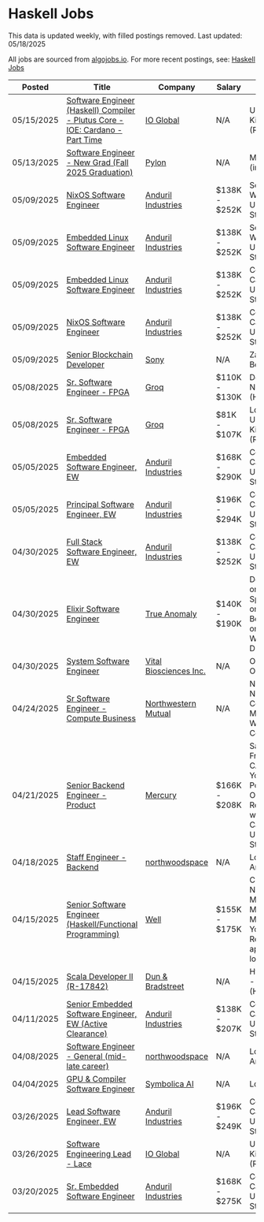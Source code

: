 # Haskell Jobs

This data is updated weekly, with filled postings removed. Last updated: 05/18/2025

All jobs are sourced from [algojobs.io](https://algojobs.io/). For more recent postings, see: [Haskell Jobs](https://algojobs.io/jobs/haskell)

| Posted | Title | Company | Salary | Location |
| --- | --- | --- | --- | --- |
| 05/15/2025 | [Software Engineer (Haskell) Compiler - Plutus Core - IOE: Cardano - Part Time](https://algojobs.io/jobs/4094100) | [IO Global](https://algojobs.io/company/io-global/) | N/A | United Kingdom (Remote) |
| 05/13/2025 | [Software Engineer - New Grad (Fall 2025 Graduation)](https://algojobs.io/jobs/4069925) | [Pylon](https://algojobs.io/company/pylon/) | N/A | Menlo Park (in office) |
| 05/09/2025 | [NixOS Software Engineer](https://algojobs.io/jobs/4028930) | [Anduril Industries](https://algojobs.io/company/andurilindustries/) | $138K - $252K | Seattle, Washington, United States |
| 05/09/2025 | [Embedded Linux Software Engineer](https://algojobs.io/jobs/4028923) | [Anduril Industries](https://algojobs.io/company/andurilindustries/) | $138K - $252K | Seattle, Washington, United States |
| 05/09/2025 | [Embedded Linux Software Engineer](https://algojobs.io/jobs/4028925) | [Anduril Industries](https://algojobs.io/company/andurilindustries/) | $138K - $252K | Costa Mesa, California, United States |
| 05/09/2025 | [NixOS Software Engineer](https://algojobs.io/jobs/4028928) | [Anduril Industries](https://algojobs.io/company/andurilindustries/) | $138K - $252K | Costa Mesa, California, United States |
| 05/09/2025 | [Senior Blockchain Developer](https://algojobs.io/jobs/4043384) | [Sony](https://algojobs.io/company/sonyglobal/) | N/A | Zaventem, Belgium |
| 05/08/2025 | [Sr. Software Engineer - FPGA](https://algojobs.io/jobs/4028098) | [Groq](https://algojobs.io/company/groq/) | $110K - $130K | Delft, Netherlands (Hybrid) |
| 05/08/2025 | [Sr. Software Engineer - FPGA](https://algojobs.io/jobs/4028097) | [Groq](https://algojobs.io/company/groq/) | $81K - $107K | London, United Kingdom (Remote) |
| 05/05/2025 | [Embedded Software Engineer, EW](https://algojobs.io/jobs/3986652) | [Anduril Industries](https://algojobs.io/company/andurilindustries/) | $168K - $290K | Costa Mesa, California, United States |
| 05/05/2025 | [Principal Software Engineer, EW](https://algojobs.io/jobs/3986655) | [Anduril Industries](https://algojobs.io/company/andurilindustries/) | $196K - $294K | Costa Mesa, California, United States |
| 04/30/2025 | [Full Stack Software Engineer, EW](https://algojobs.io/jobs/3946072) | [Anduril Industries](https://algojobs.io/company/andurilindustries/) | $138K - $252K | Costa Mesa, California, United States |
| 04/30/2025 | [Elixir Software Engineer](https://algojobs.io/jobs/3944990) | [True Anomaly](https://algojobs.io/company/trueanomalyinc/) | $140K - $190K | Denver, CO or Colorado Springs, CO or Long Beach, CA or Washington D.C. |
| 04/30/2025 | [System Software Engineer](https://algojobs.io/jobs/3946349) | [Vital Biosciences Inc.](https://algojobs.io/company/vital/) | N/A | Oakville, Ontario |
| 04/24/2025 | [Sr Software Engineer - Compute Business](https://algojobs.io/jobs/3893326) | [Northwestern Mutual](https://algojobs.io/company/northwesternmutual/) | N/A | New York, NY Corporate / Milwaukee, WI Corporate |
| 04/21/2025 | [Senior Backend Engineer - Product](https://algojobs.io/jobs/3850470) | [Mercury](https://algojobs.io/company/mercury/) | $166K - $208K | San Francisco, CA, New York, NY, Portland, OR, or Remote within Canada or United States |
| 04/18/2025 | [Staff Engineer - Backend](https://algojobs.io/jobs/3841014) | [northwoodspace](https://algojobs.io/company/northwoodspace/) | N/A | Los Angeles, CA |
| 04/15/2025 | [Senior Software Engineer (Haskell/Functional Programming)](https://algojobs.io/jobs/3799907) | [Well](https://algojobs.io/company/well/) | $155K - $175K | Chapel Hill, NC; Newton, MA or Minneapolis, MN; New York, NY; Remote in approved locations |
| 04/15/2025 | [Scala Developer II (R-17842)](https://algojobs.io/jobs/3799285) | [Dun & Bradstreet](https://algojobs.io/company/dnb/) | N/A | Hyderabad - India (Hybrid) |
| 04/11/2025 | [Senior Embedded Software Engineer, EW (Active Clearance)](https://algojobs.io/jobs/3758642) | [Anduril Industries](https://algojobs.io/company/andurilindustries/) | $138K - $207K | Costa Mesa, California, United States |
| 04/08/2025 | [Software Engineer - General (mid-late career)](https://algojobs.io/jobs/3721999) | [northwoodspace](https://algojobs.io/company/northwoodspace/) | N/A | Los Angeles, CA |
| 04/04/2025 | [GPU & Compiler Software Engineer](https://algojobs.io/jobs/3701848) | [Symbolica AI](https://algojobs.io/company/symbolica/) | N/A | London, UK |
| 03/26/2025 | [Lead Software Engineer, EW](https://algojobs.io/jobs/3584578) | [Anduril Industries](https://algojobs.io/company/andurilindustries/) | $196K - $249K | Costa Mesa, California, United States |
| 03/26/2025 | [Software Engineering Lead - Lace](https://algojobs.io/jobs/3592302) | [IO Global](https://algojobs.io/company/io-global/) | N/A | United Kingdom (Remote) |
| 03/20/2025 | [Sr. Embedded Software Engineer](https://algojobs.io/jobs/3541132) | [Anduril Industries](https://algojobs.io/company/andurilindustries/) | $168K - $275K | Costa Mesa, California, United States |